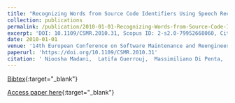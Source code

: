 ```yaml
---
title: "Recognizing Words from Source Code Identifiers Using Speech Recognition Techniques"
collection: publications
permalink: /publication/2010-01-01-Recognizing-Words-from-Source-Code-Identifiers-Using-Speech-Recognition-Techniques
excerpt: 'DOI: 10.1109/CSMR.2010.31, Scopus ID: 2-s2.0-79952668060, Cited by: 38'
date: 2010-01-01
venue: '14th European Conference on Software Maintenance and Reengineering, CSMR 2010, 15-18 March 2010, Madrid, Spain'
paperurl: 'https://doi.org/10.1109/CSMR.2010.31'
citation: ' Nioosha Madani,  Latifa Guerrouj,  Massimiliano Di Penta,  Yann-Ga&quot;el Gu&apos;eh&apos;eneuc,  Giuliano Antoniol, &quot;Recognizing Words from Source Code Identifiers Using Speech Recognition Techniques.&quot; 14th European Conference on Software Maintenance and Reengineering, CSMR 2010, 15-18 March 2010, Madrid, Spain, 2010.'
---
```

[Bibtex](https://dblp.org/rec/bib/conf/csmr/MadaniGPGA10){:target="_blank"}

[Access paper here](https://doi.org/10.1109/CSMR.2010.31){:target="_blank"}
